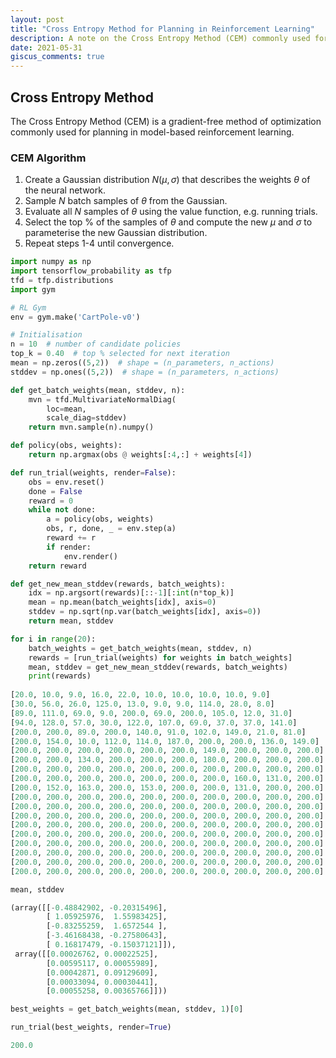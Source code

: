 ```yaml
---
layout: post
title: "Cross Entropy Method for Planning in Reinforcement Learning"
description: A note on the Cross Entropy Method (CEM) commonly used for planning in reinforcement learning.
date: 2021-05-31
giscus_comments: true
---
```


## Cross Entropy Method

The Cross Entropy Method (CEM) is a gradient-free method of optimization commonly used for planning in model-based reinforcement learning.

### CEM Algorithm

1. Create a Gaussian distribution $N(\mu,\sigma)$ that describes the weights $\theta$ of the neural network.
2. Sample $N$ batch samples of $\theta$ from the Gaussian.
3. Evaluate all $N$ samples of $\theta$ using the value function, e.g. running trials.
4. Select the top % of the samples of $\theta$ and compute the new $\mu$ and $\sigma$ to parameterise the new Gaussian distribution.
5. Repeat steps 1-4 until convergence.

```python
import numpy as np
import tensorflow_probability as tfp
tfd = tfp.distributions
import gym
```

```python
# RL Gym
env = gym.make('CartPole-v0')

# Initialisation
n = 10  # number of candidate policies
top_k = 0.40  # top % selected for next iteration
mean = np.zeros((5,2))  # shape = (n_parameters, n_actions)
stddev = np.ones((5,2))  # shape = (n_parameters, n_actions)
```

```python
def get_batch_weights(mean, stddev, n):
    mvn = tfd.MultivariateNormalDiag(
        loc=mean,
        scale_diag=stddev)
    return mvn.sample(n).numpy()

def policy(obs, weights):
    return np.argmax(obs @ weights[:4,:] + weights[4])

def run_trial(weights, render=False):
    obs = env.reset()
    done = False
    reward = 0
    while not done:
        a = policy(obs, weights)
        obs, r, done, _ = env.step(a)
        reward += r
        if render:
            env.render()
    return reward

def get_new_mean_stddev(rewards, batch_weights):
    idx = np.argsort(rewards)[::-1][:int(n*top_k)]
    mean = np.mean(batch_weights[idx], axis=0)
    stddev = np.sqrt(np.var(batch_weights[idx], axis=0))
    return mean, stddev
```

```python
for i in range(20):
    batch_weights = get_batch_weights(mean, stddev, n)
    rewards = [run_trial(weights) for weights in batch_weights]
    mean, stddev = get_new_mean_stddev(rewards, batch_weights)
    print(rewards)
    
[20.0, 10.0, 9.0, 16.0, 22.0, 10.0, 10.0, 10.0, 10.0, 9.0]
[30.0, 56.0, 26.0, 125.0, 13.0, 9.0, 9.0, 114.0, 28.0, 8.0]
[89.0, 111.0, 69.0, 9.0, 200.0, 69.0, 200.0, 105.0, 12.0, 31.0]
[94.0, 128.0, 57.0, 30.0, 122.0, 107.0, 69.0, 37.0, 37.0, 141.0]
[200.0, 200.0, 89.0, 200.0, 140.0, 91.0, 102.0, 149.0, 21.0, 81.0]
[200.0, 154.0, 10.0, 112.0, 114.0, 187.0, 200.0, 200.0, 136.0, 149.0]
[200.0, 200.0, 200.0, 200.0, 200.0, 200.0, 149.0, 200.0, 200.0, 200.0]
[200.0, 200.0, 134.0, 200.0, 200.0, 200.0, 180.0, 200.0, 200.0, 200.0]
[200.0, 200.0, 200.0, 200.0, 200.0, 200.0, 200.0, 200.0, 200.0, 200.0]
[200.0, 200.0, 200.0, 200.0, 200.0, 200.0, 200.0, 160.0, 131.0, 200.0]
[200.0, 152.0, 163.0, 200.0, 153.0, 200.0, 200.0, 131.0, 200.0, 200.0]
[200.0, 200.0, 200.0, 200.0, 200.0, 200.0, 200.0, 200.0, 200.0, 200.0]
[200.0, 200.0, 200.0, 200.0, 200.0, 200.0, 200.0, 200.0, 200.0, 200.0]
[200.0, 200.0, 200.0, 200.0, 200.0, 200.0, 200.0, 200.0, 200.0, 200.0]
[200.0, 200.0, 200.0, 200.0, 200.0, 200.0, 200.0, 200.0, 200.0, 200.0]
[200.0, 200.0, 200.0, 200.0, 200.0, 200.0, 200.0, 200.0, 200.0, 200.0]
[200.0, 200.0, 200.0, 200.0, 200.0, 200.0, 200.0, 200.0, 200.0, 200.0]
[200.0, 200.0, 200.0, 200.0, 200.0, 200.0, 200.0, 200.0, 200.0, 200.0]
[200.0, 200.0, 200.0, 200.0, 200.0, 200.0, 200.0, 200.0, 200.0, 200.0]
[200.0, 200.0, 200.0, 200.0, 200.0, 200.0, 200.0, 200.0, 200.0, 200.0]
```

```python
mean, stddev

(array([[-0.48842902, -0.20315496],
        [ 1.05925976,  1.55983425],
        [-0.83255259,  1.6572544 ],
        [-3.46168438, -0.27580643],
        [ 0.16817479, -0.15037121]]),
 array([[0.00026762, 0.00022525],
        [0.00595117, 0.00055989],
        [0.00042871, 0.09129609],
        [0.00033094, 0.00030441],
        [0.00055258, 0.00365766]]))
```

```python
best_weights = get_batch_weights(mean, stddev, 1)[0]
```

```python
run_trial(best_weights, render=True)

200.0
```